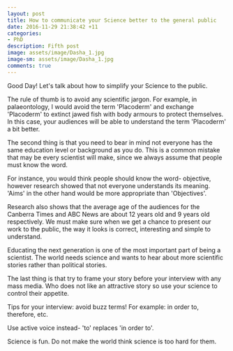 ```yaml
---
layout: post
title: How to communicate your Science better to the general public
date: 2016-11-29 21:38:42 +11
categories:
- PhD
description: Fifth post
image: assets/image/Dasha_1.jpg
image-sm: assets/image/Dasha_1.jpg
comments: true
---
```


Good Day! Let's talk about how to simplify your Science to the public. 

The rule of thumb is to avoid any scientific jargon. For example, in palaeontology, I would avoid the term 'Placoderm' and exchange 'Placoderm' to extinct jawed fish with body armours to protect themselves. In this case, your audiences will be able to understand the term 'Placoderm' a bit better. 

The second thing is that you need to bear in mind not everyone has the same education level or background as you do. This is a common mistake that may be every scientist will make, since we always assume that people must know the word. 

For instance, you would think people should know the word- objective, however research showed that not everyone understands its meaning. 'Aims' in the other hand would be more appropriate than 'Objectives'. 

Research also shows that the average age of the audiences for the Canberra Times and ABC News are about 12 years old and 9 years old respectively. We must make sure when we get a chance to present our work to the public, the way it looks is correct, interesting and simple to understand. 

Educating the next generation is one of the most important part of being a scientist. The world needs science and wants to hear about more scientific stories rather than political stories. 

The last thing is that try to frame your story before your interview with any mass media. Who does not like an attractive story so use your science to control their appetite.  

Tips for your interview: avoid buzz terms! For example: in order to, therefore, etc. 

Use active voice instead- 'to' replaces 'in order to'.

Science is fun. Do not make the world think science is too hard for them.



